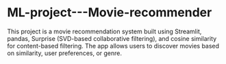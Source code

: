 # ML-project---Movie-recommender
This project is a movie recommendation system built using Streamlit, pandas, Surprise (SVD-based collaborative filtering), and cosine similarity for content-based filtering. The app allows users to discover movies based on similarity, user preferences, or genre.
